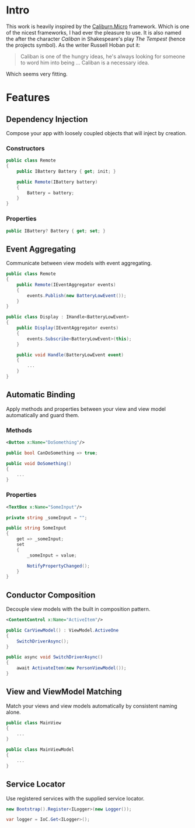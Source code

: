 # Intro

This work is heavily inspired by the [Caliburn.Micro](https://caliburnmicro.com) framework. Which is one of the nicest frameworks, I had ever the pleasure to use. It is also named the after the character *Caliban* in Shakespeare's play *The Tempest* (hence the projects symbol). As the writer Russell Hoban put it:

> Caliban is one of the hungry ideas, he's always looking for someone to word him into being ... Caliban is a necessary idea.

Which seems very fitting.

# Features

## Dependency Injection
Compose your app with loosely coupled objects that will inject by creation.

### Constructors
```cs
public class Remote
{
    public IBattery Battery { get; init; }

    public Remote(IBattery battery)
    {
        Battery = battery;
    }
}
```

### Properties
```cs
public IBattery? Battery { get; set; }
```

## Event Aggregating
Communicate between view models with event aggregating.

```cs
public class Remote
{
    public Remote(IEventAggregator events)
    {
        events.Publish(new BatteryLowEvent());
    }
}
```

```cs
public class Display : IHandle<BatteryLowEvent>
{
    public Display(IEventAggregator events)
    {
        events.Subscribe<BatteryLowEvent>(this);
    }

    public void Handle(BatteryLowEvent event)
    {
        ...
    }
}
```

## Automatic Binding
Apply methods and properties between your view and view model automatically and guard them.

### Methods
```xml
<Button x:Name="DoSomething"/>
```

```cs
public bool CanDoSomething => true;

public void DoSomething()
{
    ...
}
```

### Properties
```xml
<TextBox x:Name="SomeInput"/>
```

```cs
private string _someInput = "";

public string SomeInput
{
    get => _someInput;
    set
    {
        _someInput = value;

        NotifyPropertyChanged();
    }
}
```

## Conductor Composition
Decouple view models with the built in composition pattern.

```xml
<ContentControl x:Name="ActiveItem"/>
```

```cs
public CarViewModel() : ViewModel.ActiveOne
{
    SwitchDriverAsync();
}

public async void SwitchDriverAsync()
{
    await ActivateItem(new PersonViewModel());
}
```

## View and ViewModel Matching
Match your views and view models automatically by consistent naming alone.

```cs
public class MainView
{
    ...
}
```

```cs
public class MainViewModel
{
    ...
}
```

## Service Locator
Use registered services with the supplied service locator.

```cs
new Bootstrap().Register<ILogger>(new Logger());
```

```cs
var logger = IoC.Get<ILogger>();
```
